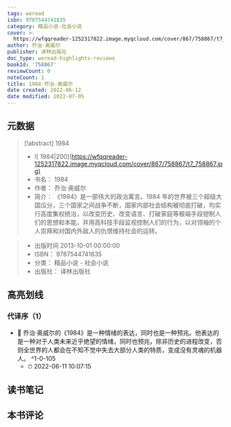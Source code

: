 ```yaml
---
tags: weread
isbn: 9787544741835
category: 精品小说-社会小说
cover: >-
  https://wfqqreader-1252317822.image.myqcloud.com/cover/867/758867/t7_758867.jpg
author: 乔治·奥威尔
publisher: 译林出版社
doc_type: weread-highlights-reviews
bookId: '758867'
reviewCount: 0
noteCount: 1
title: 1984-乔治·奥威尔
date created: 2022-06-12
date modified: 2022-07-05
---
```


## 元数据

> [!abstract] 1984
> - ![ 1984|200](<https://wfqqreader-1252317822.image.myqcloud.com/cover/867/758867/t7_758867.jpg)>
> - 书名： 1984
> - 作者： 乔治·奥威尔
> - 简介： 《1984》是一部伟大的政治寓言。1984 年的世界被三个超级大国瓜分，三个国家之间战争不断，国家内部社会结构被彻底打破，均实行高度集权统治，以改变历史、改变语言、打破家庭等极端手段钳制人们的思想和本能，并用高科技手段监视控制人们的行为，以对领袖的个人崇拜和对国内外敌人的仇恨维持社会的运转。

> - 出版时间 2013-10-01 00:00:00
> - ISBN： 9787544741835
> - 分类： 精品小说 - 社会小说
> - 出版社： 译林出版社

## 高亮划线

### 代译序（1）

- 📌 乔治·奥威尔的《1984》是一种情绪的表达，同时也是一种预兆。他表达的是一种对于人类未来近乎绝望的情绪，同时也预兆，除非历史的进程改变，否则全世界的人都会在不知不觉中失去大部分人类的特质，变成没有灵魂的机器人。 ^1-0-105
	- ⏱ 2022-06-11 10:07:15

## 读书笔记

## 本书评论
